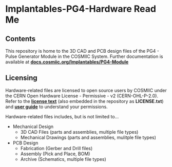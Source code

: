 # Implantables-PG4-Hardware Read Me

## Contents
This repository is home to the 3D CAD and PCB design files of the PG4 - Pulse Generator Module in the COSMIIC System.
Further documentation is available at **[docs.cosmiic.org/Implantables/PG4-Module](https://docs.cosmiic.org/Implantables/PG4-Module)**

## Licensing
Hardware-related files are licensed to open source users by COSMIIC under the CERN Open Hardware License - Permissive - v2 (CERN-OHL-P-2.0). Refer to the **[license text](https://ohwr.org/cern_ohl_p_v2.txt)** (also embedded in the repository as **LICENSE.txt**) and **[user guide](https://ohwr.org/project/cernohl/-/wikis/uploads/8a6b5d01f71c207c49493e4d114d61e6/cern_ohl_p_v2_howto.pdf)** to understand your permissions.

Hardware-related files includes, but is not limited to...

- Mechanical Design
    - 3D CAD Files (parts and assemblies, multiple file types)
    - Mechanical Drawings (parts and assemblies, mulitple file types)
- PCB Design
    - Fabrication (Gerber and Drill files)
    - Assembly (Pick and Place, BOM)
    - Archive (Schematics, multiple file types)
